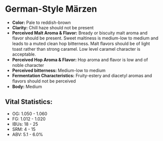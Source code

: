 # German-Style Märzen

- **Color:** Pale to reddish-brown
- **Clarity:** Chill haze should not be present
- **Perceived Malt Aroma & Flavor:** Bready or biscuity malt aroma and flavor should be present. Sweet maltiness is medium-low to medium and leads to a muted clean hop bitterness. Malt ﬂavors should be of light toast rather than strong caramel. Low level caramel character is acceptable.
- **Perceived Hop Aroma & Flavor:** Hop aroma and ﬂavor is low and of noble character
- **Perceived bitterness:** Medium-low to medium
- **Fermentation Characteristics:** Fruity-estery and diacetyl aromas and ﬂavors should not be perceived
- **Body:** Medium

## Vital Statistics:

- OG: 1.050 - 1.060
- FG: 1.012 - 1.020
- IBUs: 18 - 25
- SRM: 4 - 15
- ABV: 5.1 - 6.0%
